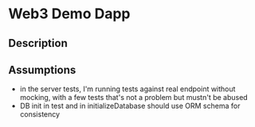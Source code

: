 # Web3 Demo Dapp

## Description

## Assumptions

- in the server tests, I'm running tests against real endpoint without mocking, with a few tests that's not a problem but mustn't be abused
- DB init in test and in initializeDatabase should use ORM schema for consistency

